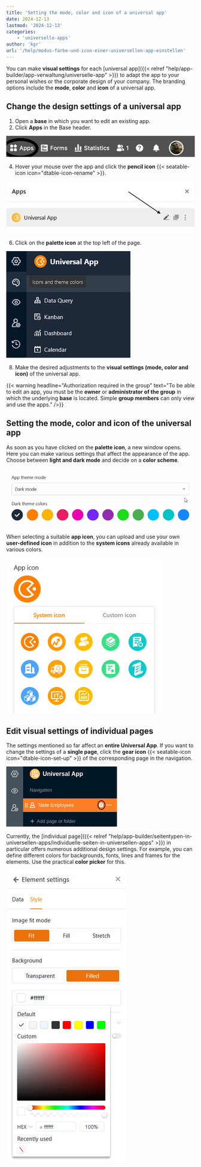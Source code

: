 ```yaml
---
title: 'Setting the mode, color and icon of a universal app'
date: 2024-12-13
lastmod: '2024-12-13'
categories:
    - 'universelle-apps'
author: 'kgr'
url: '/help/modus-farbe-und-icon-einer-universellen-app-einstellen'
---
```


You can make **visual settings** for each [universal app]({{< relref "help/app-builder/app-verwaltung/universelle-app" >}}) to adapt the app to your personal wishes or the corporate design of your company. The branding options include the **mode**, **color** and **icon** of a universal app.

## Change the design settings of a universal app

1. Open a **base** in which you want to edit an existing app.
2. Click **Apps** in the Base header.

![Click Apps in the Base header](images/click-apps-in-the-base-header.jpg)

4. Hover your mouse over the app and click the **pencil icon** {{< seatable-icon icon="dtable-icon-rename" >}}.

![Edit apps](images/Apps-bearbeiten.png)

6. Click on the **palette icon** at the top left of the page.

![Palette icon for design settings of an app](images/Palette-Symbol-fuer-Design-Einstellungen-einer-App.png)

8. Make the desired adjustments to the **visual settings (mode, color and icon)** of the universal app.

{{< warning  headline="Authorization required in the group"  text="To be able to edit an app, you must be the **owner** or **administrator of the group** in which the underlying **base** is located. Simple **group members** can only view and use the apps." />}}

## Setting the mode, color and icon of the universal app

As soon as you have clicked on the **palette icon**, a new window opens. Here you can make various settings that affect the appearance of the app. Choose between **light and dark mode** and decide on a **color scheme**.

![App theme mode and color](images/App-theme-mode-and-color.gif)

When selecting a suitable **app icon**, you can upload and use your own **user-defined icon** in addition to the **system icons** already available in various colors.

![Change app icon](images/App-Icon-aendern.png)

## Edit visual settings of individual pages

The settings mentioned so far affect an **entire Universal App**. If you want to change the settings of a **single page**, click the **gear icon** {{< seatable-icon icon="dtable-icon-set-up" >}} of the corresponding page in the navigation.

![Open the page settings](images/page-permissions-universal-app.png)

Currently, the [individual page]({{< relref "help/app-builder/seitentypen-in-universellen-apps/individuelle-seiten-in-universellen-apps" >}}) in particular offers numerous additional design settings. For example, you can define different colors for backgrounds, fonts, lines and frames for the elements. Use the practical **color picker** for this.

![Color Picker in the Universal App](images/Color-Picker-in-der-Universellen-App.png)
